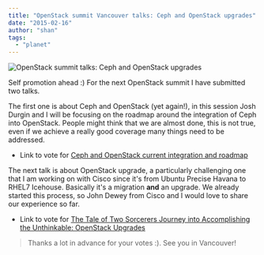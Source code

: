 ```yaml
---
title: "OpenStack summit Vancouver talks: Ceph and OpenStack upgrades"
date: "2015-02-16"
author: "shan"
tags: 
  - "planet"
---
```


![OpenStack summit talks: Ceph and OpenStack upgrades](http://sebastien-han.fr/images/openstack-summit-vancouver.jpg)

Self promotion ahead :) For the next OpenStack summit I have submitted two talks.

The first one is about Ceph and OpenStack (yet again!), in this session Josh Durgin and I will be focusing on the roadmap around the integration of Ceph into OpenStack. People might think that we are almost done, this is not true, even if we achieve a really good coverage many things need to be addressed.

- Link to vote for [Ceph and OpenStack current integration and roadmap](https://www.openstack.org/vote-vancouver/presentation/ceph-and-openstack-current-integration-and-roadmap)

  

The next talk is about OpenStack upgrade, a particularly challenging one that I am working on with Cisco since it's from Ubuntu Precise Havana to RHEL7 Icehouse. Basically it's a migration **and** an upgrade. We already started this process, so John Dewey from Cisco and I would love to share our experience so far.

- Link to vote for [The Tale of Two Sorcerers Journey into Accomplishing the Unthinkable: OpenStack Upgrades](https://www.openstack.org/vote-vancouver/presentation/the-tale-of-two-sorcerers-journey-into-accomplishing-the-unthinkable-openstack-upgrades)

  

> Thanks a lot in advance for your votes :). See you in Vancouver!
